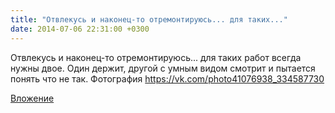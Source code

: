 ```yaml
---
title: "Отвлекусь и наконец-то отремонтируюсь... для таких..."
date: 2014-07-06 22:31:00 +0300
---
```


Отвлекусь и наконец-то отремонтируюсь... для таких работ всегда нужны двое. Один держит, другой с умным видом смотрит и пытается понять что не так.
Фотография
https://vk.com/photo41076938_334587730

[Вложение](https://vk.com/photo41076938_334587730)
